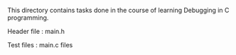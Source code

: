 This directory contains tasks done in the course of learning Debugging in C programming.

Header file : main.h

Test files : main.c files

